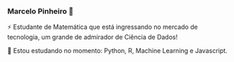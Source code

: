 ### Marcelo Pinheiro 👋

<!--
**MarcelloPinheiro/MarcelloPinheiro** is a ✨ _special_ ✨ repository because its `README.md` (this file) appears on your GitHub profile.

Here are some ideas to get you started:

- 🔭 I’m currently working on ...
- 🌱 I’m currently learning ...
- 👯 I’m looking to collaborate on ...
- 🤔 I’m looking for help with ...
- 💬 Ask me about ...
- 📫 How to reach me: ...
- 😄 Pronouns: ...
- ⚡ Fun fact: ...
--> ⚡ Estudante de Matemática que está ingressando no mercado de tecnologia, um grande de admirador de Ciência de Dados!
🔭 Estou estudando no momento: Python, R, Machine Learning e Javascript.
